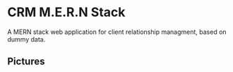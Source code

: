 CRM M.E.R.N Stack
=================

<p> A MERN stack web application for client relationship managment, based on dummy data. </p>

## Pictures

